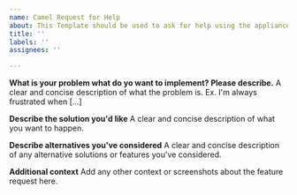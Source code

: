 ```yaml
---
name: Camel Request for Help
about: This Template should be used to ask for help using the appliance
title: ''
labels: ''
assignees: ''

---
```


**What is your problem what do yo want to implement? Please describe.**
A clear and concise description of what the problem is. Ex. I'm always frustrated when [...]

**Describe the solution you'd like**
A clear and concise description of what you want to happen.

**Describe alternatives you've considered**
A clear and concise description of any alternative solutions or features you've considered.

**Additional context**
Add any other context or screenshots about the feature request here.
